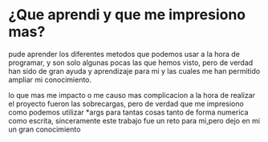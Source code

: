 # ¿Que aprendi y que me impresiono mas?

pude aprender los diferentes metodos que podemos usar a la hora de programar, y son solo algunas pocas las que hemos visto, pero de verdad han sido de gran ayuda y aprendizaje para mi y las cuales me han permitido ampliar mi conocimiento.

lo que mas me impacto o me causo mas complicacion a la hora de realizar el proyecto fueron las sobrecargas, pero de verdad que me impresiono como podemos utilizar *args para tantas cosas tanto de forma numerica como escrita, sinceramente este trabajo fue un reto para mi,pero dejo en mi un gran conocimiento


